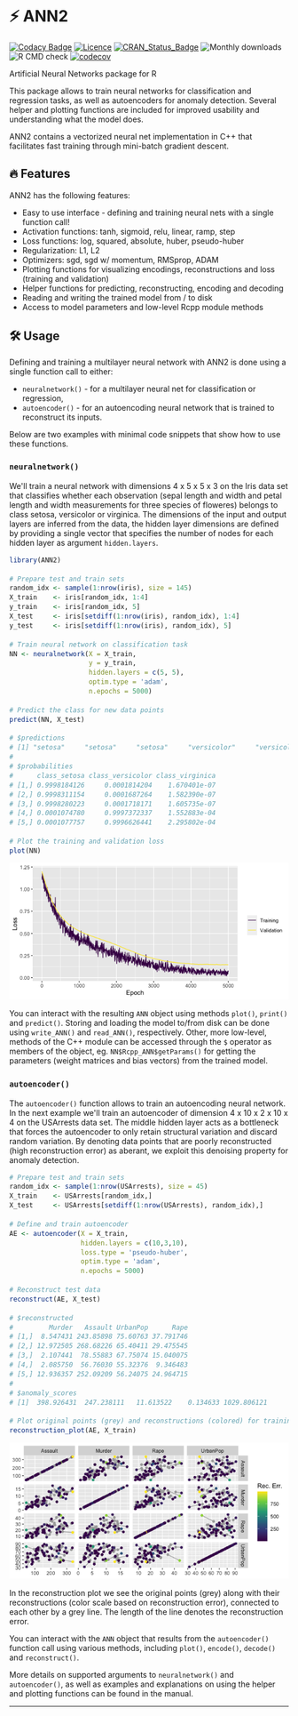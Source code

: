 # :zap: ANN2

[![Codacy Badge](https://api.codacy.com/project/badge/Grade/8aff5bb4c6cc44e1b0a8e3dc4c6d9be0)](https://app.codacy.com/gh/bflammers/ANN2?utm_source=github.com&utm_medium=referral&utm_content=bflammers/ANN2&utm_campaign=Badge_Grade)
[![Licence](https://img.shields.io/badge/licence-GPL--3-blue.svg)](https://www.gnu.org/licenses/gpl-3.0.en.html)
[![CRAN_Status_Badge](http://www.r-pkg.org/badges/version/ANN2)](https://cran.r-project.org/package=ANN2)
![Monthly downloads](https://cranlogs.r-pkg.org/badges/ANN2)
![R CMD check](https://github.com/bflammers/ANN2/workflows/R-CMD-check/badge.svg)
[![codecov](https://codecov.io/gh/bflammers/ANN2/branch/dev/graph/badge.svg)](https://codecov.io/gh/bflammers/ANN2)

Artificial Neural Networks package for R

This package allows to train neural networks for classification and regression tasks, as well as autoencoders for anomaly detection. Several helper and plotting functions are included for improved usability and understanding what the model does.

ANN2 contains a vectorized neural net implementation in C++ that facilitates fast training through mini-batch gradient descent.

## :fire: Features

ANN2 has the following features:

-   Easy to use interface - defining and training neural nets with a single function call!
-   Activation functions: tanh, sigmoid, relu, linear, ramp, step
-   Loss functions: log, squared, absolute, huber, pseudo-huber
-   Regularization: L1, L2
-   Optimizers: sgd, sgd w/ momentum, RMSprop, ADAM
-   Plotting functions for visualizing encodings, reconstructions and loss (training and validation)
-   Helper functions for predicting, reconstructing, encoding and decoding
-   Reading and writing the trained model from / to disk
-   Access to model parameters and low-level Rcpp module methods

## :hammer_and_wrench: Usage

Defining and training a multilayer neural network with ANN2 is done using a single function call to either:

- `neuralnetwork()` - for a multilayer neural net for classification or regression,
- `autoencoder()` - for an autoencoding neural network that is trained to reconstruct its inputs.

Below are two examples with minimal code snippets that show how to use these functions.

### `neuralnetwork()`

We'll train a neural network with dimensions 4 x 5 x 5 x 3 on the Iris data set that classifies whether each observation (sepal length and width and petal length and width measurements for three species of floweres) belongs to class setosa, versicolor or virginica. The dimensions of the input and output layers are inferred from the data, the hidden layer dimensions are defined by providing a single vector that specifies the number of nodes for each hidden layer as argument `hidden.layers`.

```r
library(ANN2)

# Prepare test and train sets
random_idx <- sample(1:nrow(iris), size = 145)
X_train    <- iris[random_idx, 1:4]
y_train    <- iris[random_idx, 5]
X_test     <- iris[setdiff(1:nrow(iris), random_idx), 1:4]
y_test     <- iris[setdiff(1:nrow(iris), random_idx), 5]

# Train neural network on classification task
NN <- neuralnetwork(X = X_train,
                    y = y_train,
                    hidden.layers = c(5, 5),
                    optim.type = 'adam',
                    n.epochs = 5000)

# Predict the class for new data points
predict(NN, X_test)

# $predictions
# [1] "setosa"     "setosa"     "setosa"     "versicolor"     "versicolor"
#
# $probabilities
#      class_setosa class_versicolor class_virginica
# [1,] 0.9998184126     0.0001814204    1.670401e-07
# [2,] 0.9998311154     0.0001687264    1.582390e-07
# [3,] 0.9998280223     0.0001718171    1.605735e-07
# [4,] 0.0001074780     0.9997372337    1.552883e-04
# [5,] 0.0001077757     0.9996626441    2.295802e-04

# Plot the training and validation loss
plot(NN)
```

![](man/images/nn_loss.png)

You can interact with the resulting `ANN` object using methods `plot()`, `print()` and `predict()`. Storing and loading the model to/from disk can be done using `write_ANN()` and `read_ANN()`, respectively. Other, more low-level, methods of the C++ module can be accessed through the `$` operator as members of the object, eg. `NN$Rcpp_ANN$getParams()` for getting the parameters (weight matrices and bias vectors) from the trained model.

### `autoencoder()`

The `autoencoder()` function allows to train an autoencoding neural network. In the next example we'll train an autoencoder of dimension 4 x 10 x 2 x 10 x 4 on the USArrests data set. The middle hidden layer acts as a bottleneck that forces the autoencoder to only retain structural variation and discard random variation. By denoting data points that are poorly reconstructed (high reconstruction error) as aberant, we exploit this denoising property for anomaly detection.

```r
# Prepare test and train sets
random_idx <- sample(1:nrow(USArrests), size = 45)
X_train    <- USArrests[random_idx,]
X_test     <- USArrests[setdiff(1:nrow(USArrests), random_idx),]

# Define and train autoencoder
AE <- autoencoder(X = X_train,
                  hidden.layers = c(10,3,10),
                  loss.type = 'pseudo-huber',
                  optim.type = 'adam',
                  n.epochs = 5000)

# Reconstruct test data
reconstruct(AE, X_test)

# $reconstructed
#         Murder   Assault UrbanPop      Rape
# [1,]  8.547431 243.85898 75.60763 37.791746
# [2,] 12.972505 268.68226 65.40411 29.475545
# [3,]  2.107441  78.55883 67.75074 15.040075
# [4,]  2.085750  56.76030 55.32376  9.346483
# [5,] 12.936357 252.09209 56.24075 24.964715
#
# $anomaly_scores
# [1]  398.926431  247.238111   11.613522    0.134633 1029.806121

# Plot original points (grey) and reconstructions (colored) for training data
reconstruction_plot(AE, X_train)
```

![](man/images/ae_reconstruction_plot.png)

In the reconstruction plot we see the original points (grey) along with their reconstructions (color scale based on reconstruction error), connected to each other by a grey line. The length of the line denotes the reconstruction error.

You can interact with the `ANN` object that results from the `autoencoder()` function call using various methods, including `plot()`, `encode()`, `decode()` and `reconstruct()`.

More details on supported arguments to `neuralnetwork()` and `autoencoder()`, as well as examples and explanations on using the helper and plotting functions can be found in the manual.

---
